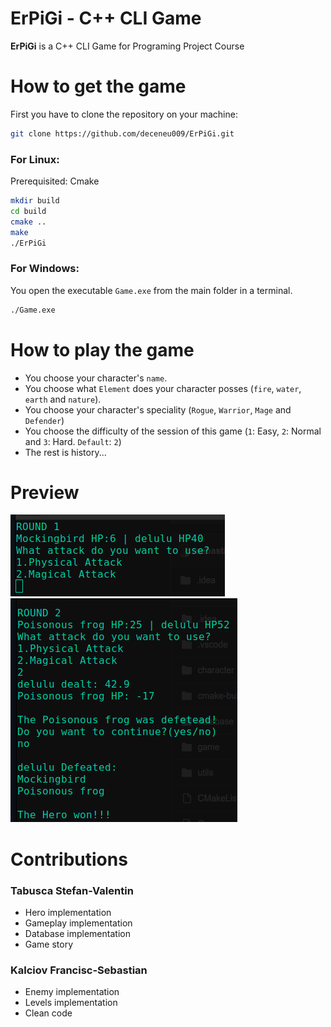 # ErPiGi - C++ CLI Game

**ErPiGi** is a C++ CLI Game for Programing Project Course

# How to get the game

First you have to clone the repository on your machine:

```bash
git clone https://github.com/deceneu009/ErPiGi.git
```

### For Linux:

Prerequisited: Cmake

```bash
mkdir build
cd build
cmake ..
make
./ErPiGi
```

### For Windows:

You open the executable `Game.exe` from the main folder in a terminal.

```bash
./Game.exe
```

# How to play the game

- You choose your character's `name`.
- You choose what `Element` does your character posses (`fire`, `water`, `earth` and `nature`).
- You choose your character's speciality (`Rogue`, `Warrior`, `Mage` and `Defender`)
- You choose the difficulty of the session of this game (`1`: Easy, `2`: Normal and `3`: Hard. `Default`: `2`)
- The rest is history...

# Preview

<img src = "preview1.png"/> <br>
<img src = "preview2.png"/>

# Contributions

### Tabusca Stefan-Valentin

- Hero implementation
- Gameplay implementation
- Database implementation
- Game story

### Kalciov Francisc-Sebastian

- Enemy implementation
- Levels implementation
- Clean code
